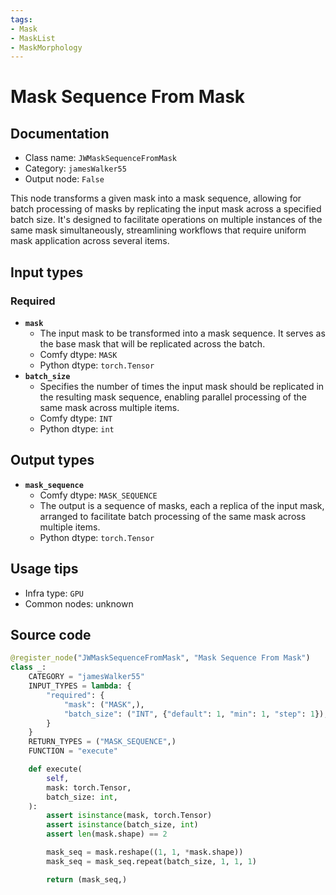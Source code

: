```yaml
---
tags:
- Mask
- MaskList
- MaskMorphology
---
```


# Mask Sequence From Mask
## Documentation
- Class name: `JWMaskSequenceFromMask`
- Category: `jamesWalker55`
- Output node: `False`

This node transforms a given mask into a mask sequence, allowing for batch processing of masks by replicating the input mask across a specified batch size. It's designed to facilitate operations on multiple instances of the same mask simultaneously, streamlining workflows that require uniform mask application across several items.
## Input types
### Required
- **`mask`**
    - The input mask to be transformed into a mask sequence. It serves as the base mask that will be replicated across the batch.
    - Comfy dtype: `MASK`
    - Python dtype: `torch.Tensor`
- **`batch_size`**
    - Specifies the number of times the input mask should be replicated in the resulting mask sequence, enabling parallel processing of the same mask across multiple items.
    - Comfy dtype: `INT`
    - Python dtype: `int`
## Output types
- **`mask_sequence`**
    - Comfy dtype: `MASK_SEQUENCE`
    - The output is a sequence of masks, each a replica of the input mask, arranged to facilitate batch processing of the same mask across multiple items.
    - Python dtype: `torch.Tensor`
## Usage tips
- Infra type: `GPU`
- Common nodes: unknown


## Source code
```python
@register_node("JWMaskSequenceFromMask", "Mask Sequence From Mask")
class _:
    CATEGORY = "jamesWalker55"
    INPUT_TYPES = lambda: {
        "required": {
            "mask": ("MASK",),
            "batch_size": ("INT", {"default": 1, "min": 1, "step": 1}),
        }
    }
    RETURN_TYPES = ("MASK_SEQUENCE",)
    FUNCTION = "execute"

    def execute(
        self,
        mask: torch.Tensor,
        batch_size: int,
    ):
        assert isinstance(mask, torch.Tensor)
        assert isinstance(batch_size, int)
        assert len(mask.shape) == 2

        mask_seq = mask.reshape((1, 1, *mask.shape))
        mask_seq = mask_seq.repeat(batch_size, 1, 1, 1)

        return (mask_seq,)

```
